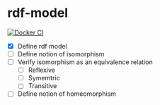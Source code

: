 # rdf-model
[![Docker CI](https://github.com/Tvallejos/rdf-model/workflows/Docker%20CI/badge.svg?branch=master)](https://github.com/Tvallejos/rdf-model/actions?query=workflow:"Docker%20CI")
- [X] Define rdf model  
- [ ] Define notion of isomorphism  
- [ ] Verify isomorphism as an equivalence relation    
  * [ ] Reflexive  
  * [ ] Symemtric  
  * [ ] Transitive  
- [ ] Define notion of homeomorphism
